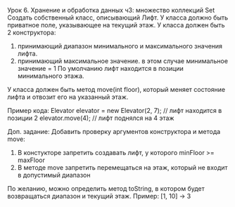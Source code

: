 Урок 6. Хранение и обработка данных ч3: множество коллекций Set
Создать собственный класс, описывающий Лифт.
У класса должно быть приватное поле, указывающее на текущий этаж.
У класса должен быть 2 конструктора:
1. принимающий диапазон минимального и максимального значения лифта.
2. принимающий максимальное значение. в этом случае минимальное значение = 1
По умолчанию лифт находится в позиции минимального этажа.

У класса должен быть метод move(int floor), который меняет состояние лифта и отвозит его на указанный этаж.

Пример кода:
Elevator elevator = new Elevator(2, 7); // лифт находится в позиции 2
elevator.move(4); // лифт поднялся на 4 этаж

Доп. задание:
Добавить проверку аргументов конструктора и метода move:
1. В констукторе запретить создавать лифт, у которого minFloor >= maxFloor
2. В методе move запретить перемещаться на этаж, который не входит в допустимый диапазон

По желанию, можно определить метод toString, в котором будет возвращаться диапазон и текущий этаж.
Пример: [1, 10] -> 3
